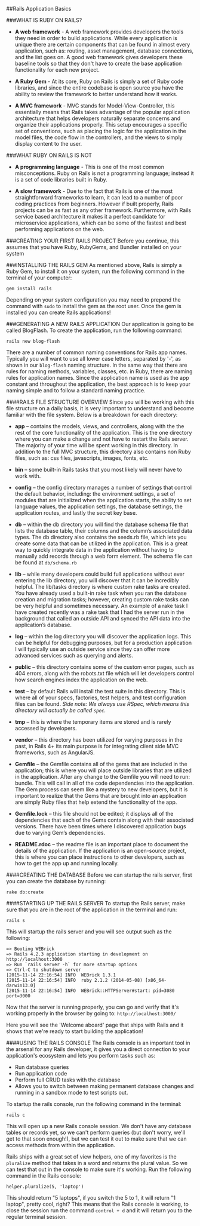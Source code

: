 ##Rails Application Basics

###WHAT IS RUBY ON RAILS?
+ **A web framework** - A web framework provides developers the tools they need in order to build applications. While every application is unique there are certain components that can be found in almost every application, such as: routing, asset management, database connections, and the list goes on. A good web framework gives developers these baseline tools so that they don't have to create the base application functionality for each new project.

+ **A Ruby Gem** - At its core, Ruby on Rails is simply a set of Ruby code libraries, and since the entire codebase is open source you have the ability to review the framework to better understand how it works.

+ **A MVC framework** - MVC stands for Model-View-Controller, this essentially means that Rails takes advantage of the popular application architecture that helps developers naturally separate concerns and organize their applications properly. This setup encourages a specific set of conventions, such as placing the logic for the application in the model files, the code flow in the controllers, and the views to simply display content to the user.

###WHAT RUBY ON RAILS IS NOT
+ **A programming language** - This is one of the most common misconceptions. Ruby on Rails is not a programming language; instead it is a set of code libraries built in Ruby.

+ **A slow framework** - Due to the fact that Rails is one of the most straightforward frameworks to learn, it can lead to a number of poor coding practices from beginners. However if built properly, Rails projects can be as fast as any other framework. Furthermore, with Rails service based architecture it makes it a perfect candidate for microservice applications, which can be some of the fastest and best performing applications on the web.

###CREATING YOUR FIRST RAILS PROJECT
Before you continue, this assumes that you have Ruby, RubyGems, and Bundler installed on your system

###INSTALLING THE RAILS GEM
As mentioned above, Rails is simply a Ruby Gem, to install it on your system, run the following command in the terminal of your computer:

`gem install rails`

Depending on your system configuration you may need to prepend the command with `sudo` to install the gem as the root user. Once the gem is installed you can create Rails applications!

###GENERATING A NEW RAILS APPLICATION
Our application is going to be called BlogFlash. To create the application, run the following command:

`rails new blog-flash`

There are a number of common naming conventions for Rails app names. Typically you will want to use all lower case letters, separated by '-', as shown in our `blog-flash` naming structure. In the same way that there are rules for naming methods, variables, classes, etc. in Ruby, there are naming rules for application names. Since the application name is used as the app constant and throughout the application, the best approach is to keep your naming simple and to follow a standard naming practice.

####RAILS FILE STRUCTURE OVERVIEW
Since you will be working with this file structure on a daily basis, it is very important to understand and become familiar with the file system. Below is a breakdown for each directory:

+ **app** – contains the models, views, and controllers, along with the the rest of the core functionality of the application. This is the one directory where you can make a change and not have to restart the Rails server. The majority of your time will be spent working in this directory. In addition to the full MVC structure, this directory also contains non Ruby files, such as: css files, javascripts, images, fonts, etc.

+ **bin** – some built-in Rails tasks that you most likely will never have to work with.

+ **config** – the config directory manages a number of settings that control the default behavior, including: the environment settings, a set of modules that are initialized when the application starts, the ability to set language values, the application settings, the database settings, the application routes, and lastly the secret key base.

+ **db** – within the db directory you will find the database schema file that lists the database table, their columns and the column’s associated data types. The db directory also contains the seeds.rb file, which lets you create some data that can be utilized in the application. This is a great way to quickly integrate data in the application without having to manually add records through a web form element. The schema file can be found at `db/schema.rb`

+ **lib** – while many developers could build full applications without ever entering the lib directory, you will discover that it can be incredibly helpful. The lib/tasks directory is where custom rake tasks are created. You have already used a built-in rake task when you ran the database creation and migration tasks; however, creating custom rake tasks can be very helpful and sometimes necessary. An example of a rake task I have created recently was a rake task that I had the server run in the background that called an outside API and synced the API data into the application’s database.

+ **log** – within the log directory you will discover the application logs. This can be helpful for debugging purposes, but for a production application I will typically use an outside service since they can offer more advanced services such as querying and alerts.

+ **public** – this directory contains some of the custom error pages, such as 404 errors, along with the robots.txt file which will let developers control how search engines index the application on the web.

+ **test** – by default Rails will install the test suite in this directory. This is where all of your specs, factories, test helpers, and test configuration files can be found. *Side note: We always use RSpec, which means this directory will actually be called `spec`.*

+ **tmp** – this is where the temporary items are stored and is rarely accessed by developers.

+ **vendor** – this directory has been utilized for varying purposes in the past, in Rails 4+ its main purpose is for integrating client side MVC frameworks, such as AngularJS.

+ **Gemfile** – the Gemfile contains all of the gems that are included in the application; this is where you will place outside libraries that are utilized in the application. After any change to the Gemfile you will need to run: bundle. This will call in all of the code dependencies into the application. The Gem process can seem like a mystery to new developers, but it is important to realize that the Gems that are brought into an application are simply Ruby files that help extend the functionality of the app.

+ **Gemfile.lock** – this file should not be edited; it displays all of the dependencies that each of the Gems contain along with their associated versions. There have been times where I discovered application bugs due to varying Gem’s dependencies.

+ **README.rdoc** – the readme file is an important place to document the details of the application. If the application is an open-source project, this is where you can place instructions to other developers, such as how to get the app up and running locally.

####CREATING THE DATABASE
Before we can startup the rails server, first you can create the database by running:

`rake db:create`

####STARTING UP THE RAILS SERVER
To startup the Rails server, make sure that you are in the root of the application in the terminal and run:

`rails s`

This will startup the rails server and you will see output such as the following:

```
=> Booting WEBrick
=> Rails 4.2.3 application starting in development on http://localhost:3000
=> Run `rails server -h` for more startup options
=> Ctrl-C to shutdown server
[2015-11-14 22:16:54] INFO  WEBrick 1.3.1
[2015-11-14 22:16:54] INFO  ruby 2.1.2 (2014-05-08) [x86_64-darwin13.0]
[2015-11-14 22:16:54] INFO  WEBrick::HTTPServer#start: pid=3080 port=3000
```

Now that the server is running properly, you can go and verify that it's working properly in the browser by going to: `http://localhost:3000/`

Here you will see the 'Welcome aboard' page that ships with Rails and it shows that we're ready to start building the application!

####USING THE RAILS CONSOLE
The Rails console is an important tool in the arsenal for any Rails developer, it gives you a direct connection to your application's ecosystem and lets you perform tasks such as:

+ Run database queries
+ Run application code
+ Perform full CRUD tasks with the database
+ Allows you to switch between making permanent database changes and running in a sandbox mode to test scripts out.

To startup the rails console, run the following command in the terminal:

`rails c`

This will open up a new Rails console session. We don't have any database tables or records yet, so we can't perform queries (but don't worry, we'll get to that soon enough!), but we can test it out to make sure that we can access methods from within the application.

Rails ships with a great set of view helpers, one of my favorites is the `pluralize` method that takes in a word and returns the plural value. So we can test that out in the console to make sure it's working. Run the following command in the Rails console:

`helper.pluralize(5, 'laptop')`

This should return "5 laptops", if you switch the 5 to 1, it will return "1 laptop", pretty cool, right? This means that the Rails console is working, to close the session run the command `control + d` and it will return you to the regular terminal session.